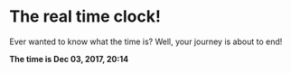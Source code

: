 # The real time clock!

Ever wanted to know what the time is? Well, your journey is about to end!

**The time is Dec 03, 2017, 20:14**